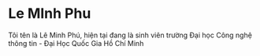 # Le MInh Phu
Tôi tên là Lê Minh Phú, hiện tại đang là sinh viên trường Đại học Công nghệ thông tin - Đại Học Quốc Gia Hồ Chí Minh
